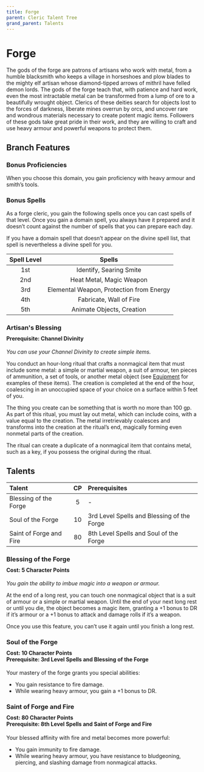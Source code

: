 ```yaml
---
title: Forge
parent: Cleric Talent Tree
grand_parent: Talents
---
```


# Forge
The gods of the forge are patrons of artisans who work with metal, from a humble blacksmith who keeps a village in horseshoes and plow blades to the mighty elf artisan whose diamond-tipped arrows of mithril have felled demon lords. The gods of the forge teach that, with patience and hard work, even the most intractable metal can be transformed from a lump of ore to a beautifully wrought object. Clerics of these deities search for objects lost to the forces of darkness, liberate mines overrun by orcs, and uncover rare and wondrous materials necessary to create potent magic items. Followers of these gods take great pride in their work, and they are willing to craft and use heavy armour and powerful weapons to protect them.

## Branch Features

### Bonus Proficiencies
When you choose this domain, you gain proficiency with heavy armour and smith’s tools.

### Bonus Spells
As a forge cleric, you gain the following spells once you can cast spells of that level. Once you gain a domain spell, you always have it prepared and it doesn’t count against the number of spells that you can prepare each day.

If you have a domain spell that doesn’t appear on the divine spell list, that spell is nevertheless a divine spell for you.

| Spell Level | Spells |
|:-----------:|:------:|
| 1st | Identify, Searing Smite |
| 2nd | Heat Metal, Magic Weapon |
| 3rd | Elemental Weapon, Protection from Energy |
| 4th | Fabricate, Wall of Fire |
| 5th | Animate Objects, Creation |

### Artisan's Blessing

<div style="margin-top:-10px;"></div>
 
#### **Prerequisite:** Channel Divinity
*You can use your Channel Divinity to create simple items.*

You conduct an hour-long ritual that crafts a nonmagical item that must include some metal: a simple or martial weapon, a suit of armour, ten pieces of ammunition, a set of tools, or another metal object (see [Equipment](https://stormchaserroleplaying.com/stormchaserRPG/Equipment/) for examples of these items). The creation is completed at the end of the hour, coalescing in an unoccupied space of your choice on a surface within 5 feet of you.

The thing you create can be something that is worth no more than 100 gp. As part of this ritual, you must lay out metal, which can include coins, with a value equal to the creation. The metal irretrievably coalesces and transforms into the creation at the ritual’s end, magically forming even nonmetal parts of the creation.

The ritual can create a duplicate of a nonmagical item that contains metal, such as a key, if you possess the original during the ritual.

## Talents

| Talent | CP | Prerequisites |
|:-------|:--:|:--------------|
| Blessing of the Forge   | 5  | - |  
| Soul of the Forge       | 10 | 3rd Level Spells and Blessing of the Forge |  
| Saint of Forge and Fire | 80 | 8th Level Spells and Soul of the Forge |  

### Blessing of the Forge

<div style="margin-top:-10px;"></div>
 
#### **Cost:** 5 Character Points
*You gain the ability to imbue magic into a weapon or armour.* 

At the end of a long rest, you can touch one nonmagical object that is a suit of armour or a simple or martial weapon. Until the end of your next long rest or until you die, the object becomes a magic item, granting a +1 bonus to DR if it’s armour or a +1 bonus to attack and damage rolls if it’s a weapon.

Once you use this feature, you can’t use it again until you finish a long rest.

### Soul of the Forge

<div style="margin-top:-10px;"></div>
 
#### **Cost:** 10 Character Points<br>**Prerequisite:** 3rd Level Spells and Blessing of the Forge
Your mastery of the forge grants you special abilities:
* You gain resistance to fire damage.
* While wearing heavy armour, you gain a +1 bonus to DR.

### Saint of Forge and Fire

<div style="margin-top:-10px;"></div>
 
#### **Cost:** 80 Character Points<br>**Prerequisite:** 8th Level Spells and Saint of Forge and Fire
Your blessed affinity with fire and metal becomes more powerful:
* You gain immunity to fire damage.
* While wearing heavy armour, you have resistance to bludgeoning, piercing, and slashing damage from nonmagical attacks.
